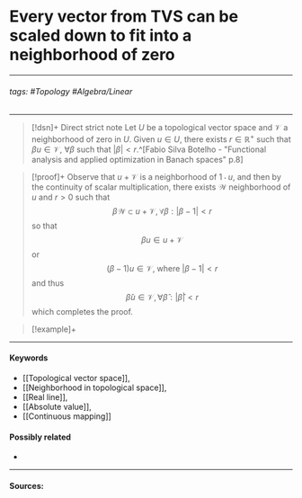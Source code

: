 # Every vector from TVS can be scaled down to fit into a neighborhood of zero
***
###### tags: #Topology #Algebra/Linear 
***
>[!dsn]+ Direct strict note
>Let $U$ be a topological vector space and $\mathcal{V}$ a neighborhood of zero in $U$.  Given $u\in U$, there exists $r\in\mathbb{R}^{+}$ such that $\beta u\in\mathcal{V}$, $\forall\beta$ such that $|\beta|<r$.^[Fabio Silva Botelho - "Functional analysis and applied optimization in Banach spaces" p.8]

>[!proof]+
>Observe that $u+\mathcal{V}$ is a neighborhood of $1\cdot u$, and then by the continuity of scalar multiplication, there exists $\mathcal{W}$ neighborhood of $u$ and $r>0$ such that
>$$\beta\mathcal{W}\subset u+\mathcal{V},\forall\beta:|\beta-1|<r$$
>so that
>$$\beta u\in u+\mathcal{V}$$
>or
>$$(\beta-1)u\in\mathcal{V},\;\text{where}\;|\beta-1|<r$$
>and thus
>$$\hat{\beta}u\in\mathcal{V},\forall\hat{\beta}:|\hat{\beta}|<r$$
>which completes the proof.

>[!example]+ 
>
***
#### Keywords
- [[Topological vector space]],
- [[Neighborhood in topological space]],
- [[Real line]],
- [[Absolute value]],
- [[Continuous mapping]]
#### Possibly related
- 
***
#### Sources: